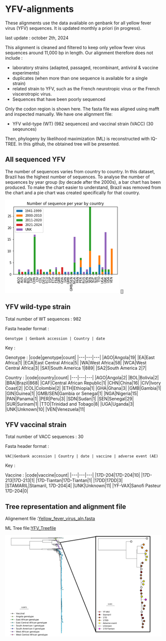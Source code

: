 # YFV-alignments
These alignments use the data available on genbank for all yellow fever virus (YFV) sequences. It is updated monthly a priori (in progress).

last update : october 2th, 2024 

This alignment is cleaned and filtered to keep only yellow fever virus sequences around 11,000 bp in length. Our alignment therefore does not include :
* laboratory strains (adapted, passaged, recombinant, antiviral & vaccine experiments)
* duplicates (when more than one sequence is available for a single strain)
* related strain to YFV, such as the French neurotropic virus or the French viscerotropic virus.
* Sequences that have been poorly sequenced

Only the codon region is shown here. The fasta file was aligned using mafft and inspected manually. We have one alignment file:
* YFV wild-type (WT) (982 sequences) and vaccinal strain (VACC) (30 seqeunces)

Then, phylogeny by likelihood maximization (ML) is reconstructed with IQ-TREE. In this github, the obtained tree will be presented. 

## All sequenced YFV 
The number of sequences varies from country to country. In this dataset, Brazil has the highest number of sequences. To analyse the number of sequences by year group (by decade after the 2000s), a bar chart has been produced. To make the chart easier to understand, Brazil was removed from the chart and a pie chart was created specifically for that country.

![image](https://github.com/Snseli/YFV-alignments/blob/main/PNG/Number_of_sequence_per_year_by_country_without_BRA.png)
[]

## YFV wild-type strain
 Total number of WT sequences : 982

Fasta header format : 

`Genotype | Genbank accession | Country | date`

Key :

Genotype :
|code|genotype|count|
|---|---|---|
|AGO|Angola|19|
|EA|East Africa|1|
|ECA|East Central Africa|5|
|WA|West Africa|58|
|WCA|West Central Africa|3|
|SA1|South America 1|889|
|SA2|South America 2|7|

Country :
|code|country|count|
|---|---|---|
|AGO|Angola|2|
|BOL|Bolivia|2|
|BRA|Brazil|868|
|CAF|Central African Republic|1|
|CHN|China|16|
|CIV|Ivory Coast|2|
|COL|Colombie|2|
|ETH|Ethiopia|1|
|GHA|Ghana|3|
|GMB|Gambia|1|
|GIN|Guinea|1|
|GMB/SEN|Gambia or Senegal|1|
|NGA|Nigeria|15|
|PAN|Panama|1|
|PER|Peru|3|
|SDN|Sudan|1|
|SEN|Senegal|29|
|SUR|Surinam|1|
|TTO|Trinidad and Tobago|8|
|UGA|Uganda|3|
|UNK|Unknown|10|
|VEN|Venezuela|11|

## YFV vaccinal strain
Total number of VACC sequences : 30

Fasta header format : 

`VAC|Genbank accession | Country | date | vaccine | adverse event (AE)`

Key :

Vaccine :
|code|vaccine|count|
|---|---|---|
|17D-204|17D-204|10|
|17D-213|17D-213|1|
|17D-Tiantan|17D-Tiantan|1|
|17DD|17DD|3|
|STAMARIL|Stamaril, 17D-204|4|
|UNK|Unknown|11|
|YF-VAX|Sanofi Pasteur 17D-204|0|

## Tree representation and alignment file
Alignement file :[Yellow_fever_virus_aln.fasta](https://github.com/Snseli/YFV-alignments/blob/main/Yellow%20fever%20alignements/YFV_aln_14092023.fasta)

ML Tree file:[YFV_Treefile](https://github.com/Snseli/YFV-alignments/blob/main/yellow%20fever%20treefile/YFV_aln_14092023_treefile.treefile)

![image](https://github.com/Snseli/YFV-alignments/blob/main/PNG/TREE_and_SUBTREE_MAJoct_YFV.PNG)


